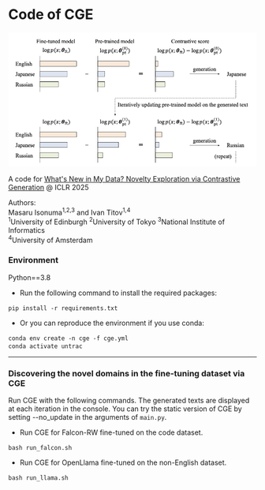 # Code of CGE

![introduction](github.png)

A code for [What's New in My Data? Novelty Exploration via Contrastive Generation](https://arxiv.org/abs/2410.14765) @ ICLR 2025

Authors:   
Masaru Isonuma<sup>1,2,3</sup> and Ivan Titov<sup>1,4</sup>  
 <sup>1</sup>University of Edinburgh
 <sup>2</sup>University of Tokyo
 <sup>3</sup>National Institute of Informatics  
 <sup>4</sup>University of Amsterdam  

### Environment

Python==3.8

- Run the following command to install the required packages:
```
pip install -r requirements.txt
```

- Or you can reproduce the environment if you use conda:
```
conda env create -n cge -f cge.yml
conda activate untrac
```

---

### Discovering the novel domains in the fine-tuning dataset via CGE

Run CGE with the following commands. The generated texts are displayed at each iteration in the console. You can try the static version of CGE by setting --no_update in the arguments of `main.py`.

- Run CGE for Falcon-RW fine-tuned on the code dataset. 

```
bash run_falcon.sh
```

- Run CGE for OpenLlama fine-tuned on the non-English dataset.

```
bash run_llama.sh
```
